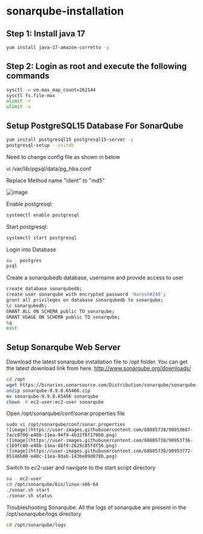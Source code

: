 # sonarqube-installation

## Step 1: Install java 17

```bash
yum install java-17-amazon-corretto -y
```

## Step 2: Login as root and execute the following commands

```bash
sysctl -w vm.max_map_count=262144
sysctl fs.file-max
ulimit -n
ulimit -u
```

## Setup PostgreSQL15 Database For SonarQube

```bash
yum install postgresql15 postgresql15-server -y
postgresql-setup --initdb
```

Need to change config file as shown in below
    
vi /var/lib/pgsql/data/pg_hba.conf

Replace Method name "ident" to "md5"

![image](https://user-images.githubusercontent.com/68885738/90953619-aef2f800-e48a-11ea-9b50-489183e9b0c1.png)

Enable  postgresql:

```bash    
systemctl enable postgresql
```
Start postgresql:

```bash
systemctl start postgresql
````

Login into Database

```bash
su - postgres
psql
```

Create a sonarqubedb database, username and provide access to user

```bash
create database sonarqubedb;
create user sonarqube with encrypted password 'Naresh#240';
grant all privileges on database sonarqubedb to sonarqube;
\c sonarqubedb;
GRANT ALL ON SCHEMA public TO sonarqube;
GRANT USAGE ON SCHEMA public TO sonarqube;
\q
exit
```

## Setup Sonarqube Web Server
Download the latest sonarqube installation file to /opt folder. You can get the latest download link from here. http://www.sonarqube.org/downloads/

 ```bash
cd /opt
wget https://binaries.sonarsource.com/Distribution/sonarqube/sonarqube-9.9.0.65466.zip
unzip sonarqube-9.9.0.65466.zip
mv sonarqube-9.9.0.65466 sonarqube
chown -R ec2-user:ec2-user sonarqube
```
	
Open /opt/sonarqube/conf/sonar.properties file

```
sudo vi /opt/sonarqube/conf/sonar.properties
![image](https://user-images.githubusercontent.com/68885738/90953687-7acc0700-e48b-11ea-94f9-4b32f8f170b0.png)
![image](https://user-images.githubusercontent.com/68885738/90953736-c1b9fc80-e48b-11ea-88f9-2629c85fdf56.png)
![image](https://user-images.githubusercontent.com/68885738/90953772-05146b00-e48c-11ea-8dab-143be09d878b.png)
```

Switch to ec2-user and navigate to the start script directory

```bash
su - ec2-user
cd /opt/sonarqube/bin/linux-x86-64
./sonar.sh start
./sonar.sh status
```

Troubleshooting Sonarqube:
All the logs of sonarqube are present in the /opt/sonarqube/logs directory

```bash
cd /opt/sonarqube/logs
```
